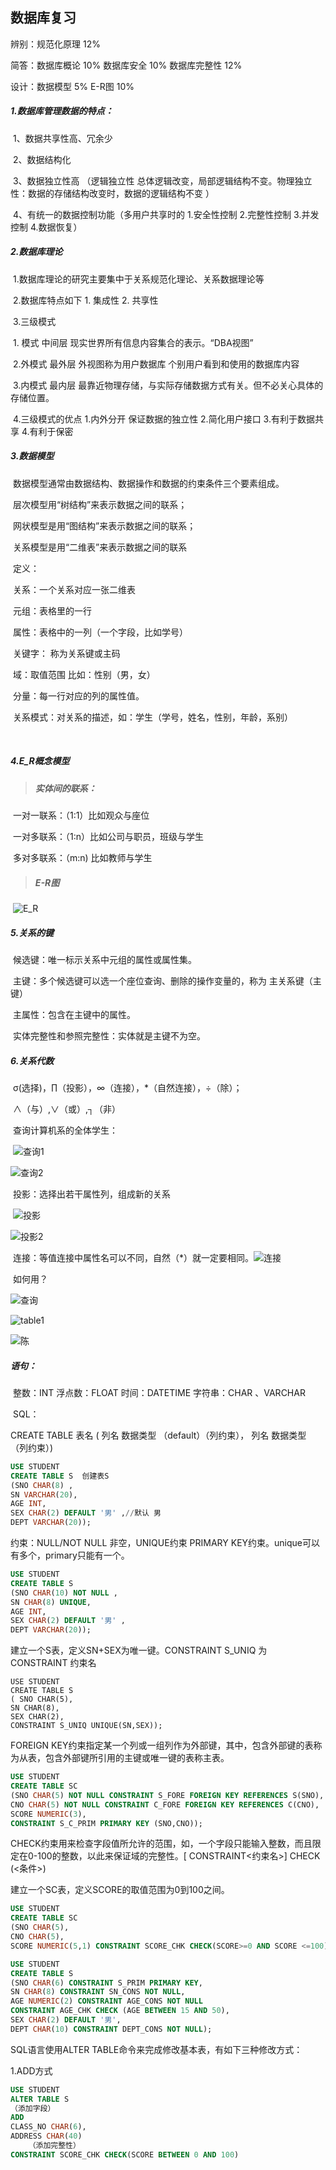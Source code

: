 ##  数据库复习

辨别：规范化原理 12% 

简答：数据库概论 10%  数据库安全 10% 数据库完整性 12%  

设计：数据模型 5%  E-R图 10%

##### 1.数据库管理数据的特点：

​	1、数据共享性高、冗余少

​	2、数据结构化

​	3、数据独立性高 （逻辑独立性 总体逻辑改变，局部逻辑结构不变。物理独立性：数据的存储结构改变时，数据的逻辑结构不变 ）

​	4、有统一的数据控制功能（多用户共享时的 1.安全性控制 2.完整性控制 3.并发控制 4.数据恢复）

##### 2.数据库理论

​	1.数据库理论的研究主要集中于关系规范化理论、关系数据理论等 

​	2.数据库特点如下 1. 集成性 2. 共享性 

​	3.三级模式

​		1. 模式       中间层 现实世界所有信息内容集合的表示。“DBA视图” 

​		2.外模式   最外层 外视图称为用户数据库 个别用户看到和使用的数据库内容 

​		3.内模式   最内层 最靠近物理存储，与实际存储数据方式有关。但不必关心具体的存储位置。

​	4.三级模式的优点 1.内外分开 保证数据的独立性 2.简化用户接口 3.有利于数据共享 4.有利于保密

##### 3.数据模型

​	数据模型通常由数据结构、数据操作和数据的约束条件三个要素组成。

​	层次模型用“树结构”来表示数据之间的联系；

​	网状模型是用“图结构”来表示数据之间的联系；

​	关系模型是用“二维表”来表示数据之间的联系

​	定义： 

​		关系：一个关系对应一张二维表 

​		元组：表格里的一行 

​		属性：表格中的一列（一个字段，比如学号）

​		关键字：	称为关系键或主码

​		域：取值范围 比如：性别（男，女）

​		分量：每一行对应的列的属性值。

​		关系模式：对关系的描述，如：学生（学号，姓名，性别，年龄，系别）

​		

##### 4.E_R概念模型

> ##### 实体间的联系：

​		一对一联系：（1:1）比如观众与座位

​		一对多联系：（1:n）比如公司与职员，班级与学生

​		多对多联系：（m:n) 比如教师与学生

> ##### 	E-R图

​		![E_R](/Users/czwstc/Documents/GitHub/DataBaseExam_Review/photo/完整.png)

##### 5.关系的键

​	候选键：唯一标示关系中元组的属性或属性集。

​	主键：多个候选键可以选一个座位查询、删除的操作变量的，称为 主关系键（主键）

​	主属性：包含在主键中的属性。

​	实体完整性和参照完整性：实体就是主键不为空。

##### 6.关系代数

​	σ(选择)，∏（投影），∞（连接），*（自然连接），÷（除）；	

​	∧（与）,∨（或）,┐（非）

​	查询计算机系的全体学生：

​	![查询1](/Users/czwstc/Documents/GitHub/DataBaseExam_Review/photo/查询1.jpg)

![查询2](/Users/czwstc/Documents/GitHub/DataBaseExam_Review/photo/查询2.jpg)

​	投影：选择出若干属性列，组成新的关系

​	![投影](/Users/czwstc/Documents/GitHub/DataBaseExam_Review/photo/投影.jpg)

![投影2](/Users/czwstc/Documents/GitHub/DataBaseExam_Review/photo/投影2.jpg)

​	连接：等值连接中属性名可以不同，自然（*）就一定要相同。![连接](/Users/czwstc/Documents/GitHub/DataBaseExam_Review/photo/连接.jpg)

​	如何用？

![查询](/Users/czwstc/Documents/GitHub/DataBaseExam_Review/photo/查询.jpg)

![table1](/Users/czwstc/Documents/GitHub/DataBaseExam_Review/photo/table1.png)

![陈](/Users/czwstc/Documents/GitHub/DataBaseExam_Review/photo/陈.jpg)

##### 语句：

​	整数：INT 浮点数：FLOAT 时间：DATETIME 字符串：CHAR 、VARCHAR

​	SQL：

CREATE TABLE 表名 ( 列名 数据类型 （default）（列约束）， 列名 数据类型 （列约束）)

```Sql
USE STUDENT
CREATE TABLE S	创建表S
(SNO CHAR(8) ,	
SN VARCHAR(20),
AGE INT,	
SEX CHAR(2) DEFAULT '男' ,//默认 男
DEPT VARCHAR(20));

```

约束：NULL/NOT NULL 非空，UNIQUE约束 PRIMARY KEY约束。unique可以有多个，primary只能有一个。

```sql
USE STUDENT
CREATE TABLE S
(SNO CHAR(10) NOT NULL ,
SN CHAR(8) UNIQUE,
AGE INT,
SEX CHAR(2) DEFAULT '男' ,
DEPT VARCHAR(20));  
```

建立一个S表，定义SN+SEX为唯一键。CONSTRAINT S_UNIQ 为 CONSTRAINT 约束名

```
USE STUDENT
CREATE TABLE S 
( SNO CHAR(5),
SN CHAR(8),
SEX CHAR(2),
CONSTRAINT S_UNIQ UNIQUE(SN,SEX));
```

FOREIGN KEY约束指定某一个列或一组列作为外部键，其中，包含外部键的表称为从表，包含外部键所引用的主键或唯一键的表称主表。

```sql
USE STUDENT
CREATE TABLE SC
(SNO CHAR(5) NOT NULL CONSTRAINT S_FORE FOREIGN KEY REFERENCES S(SNO),
CNO CHAR(5) NOT NULL CONSTRAINT C_FORE FOREIGN KEY REFERENCES C(CNO),
SCORE NUMERIC(3),
CONSTRAINT S_C_PRIM PRIMARY KEY (SNO,CNO));
```

CHECK约束用来检查字段值所允许的范围，如，一个字段只能输入整数，而且限定在0-100的整数，以此来保证域的完整性。[ CONSTRAINT<约束名>] CHECK (<条件>)

建立一个SC表，定义SCORE的取值范围为0到100之间。

```sql
USE STUDENT
CREATE TABLE SC
(SNO CHAR(5),
CNO CHAR(5),
SCORE NUMERIC(5,1) CONSTRAINT SCORE_CHK CHECK(SCORE>=0 AND SCORE <=100));
```

```sql
USE STUDENT
CREATE TABLE S
(SNO CHAR(6) CONSTRAINT S_PRIM PRIMARY KEY,
SN CHAR(8) CONSTRAINT SN_CONS NOT NULL,
AGE NUMERIC(2) CONSTRAINT AGE_CONS NOT NULL
CONSTRAINT AGE_CHK CHECK (AGE BETWEEN 15 AND 50),
SEX CHAR(2) DEFAULT '男',
DEPT CHAR(10) CONSTRAINT DEPT_CONS NOT NULL);
```

SQL语言使用ALTER TABLE命令来完成修改基本表，有如下三种修改方式：

1.ADD方式

```Sql
USE STUDENT
ALTER TABLE S 
（添加字段）
ADD
CLASS_NO CHAR(6),
ADDRESS CHAR(40)
	（添加完整性）
CONSTRAINT SCORE_CHK CHECK(SCORE BETWEEN 0 AND 100)

```

​	